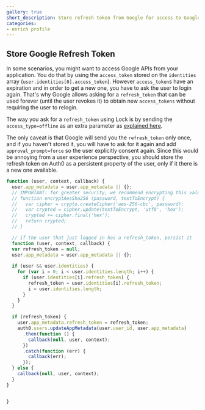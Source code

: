 ```yaml
---
gallery: true
short_description: Store refresh token from Google for access to Google APIs
categories:
- enrich profile
---
```

## Store Google Refresh Token

In some scenarios, you might want to access Google APIs from your application. You do that by using the `access_token` stored on the `identities` array (`user.identities[0].access_token`). However `access_token`s have an expiration and in order to get a new one, you have to ask the user to login again. That's why Google allows asking for a `refresh_token` that can be used forever (until the user revokes it) to obtain new `access_tokens` without requiring the user to relogin.

The way you ask for a `refresh_token` using Lock is by sending the `access_type=offline` as an extra parameter as [explained here](https://github.com/auth0/lock/wiki/Sending-authentication-parameters).

The only caveat is that Google will send you the `refresh_token` only once, and if you haven't stored it, you will have to ask for it again and add `approval_prompt=force` so the user explicitly consent again. Since this would be annoying from a user experience perspective, you should store the refresh token on Auth0 as a persistent property of the user, only if it there is a new one available.

```js
function (user, context, callback) {
  user.app_metadata = user.app_metadata || {};
  // IMPORTANT: for greater security, we recommend encrypting this value and decrypt on your application.
  // function encryptAesSha256 (password, textToEncrypt) {
  //   var cipher = crypto.createCipher('aes-256-cbc', password);
  //   var crypted = cipher.update(textToEncrypt, 'utf8', 'hex');
  //   crypted += cipher.final('hex');
  //   return crypted;
  // }

  // if the user that just logged in has a refresh_token, persist it
  function (user, context, callback) {
  var refresh_token = null;
  user.app_metadata = user.app_metadata || {};
  
  if (user && user.identities) {
    for (var i = 0; i < user.identities.length; i++) {
      if (user.identities[i].refresh_token) {
        refresh_token = user.identities[i].refresh_token;
        i = user.identities.length;
      }
    }
  }

  if (refresh_token) {
    user.app_metadata.refresh_token = refresh_token;
    auth0.users.updateAppMetadata(user.user_id, user.app_metadata)
      .then(function () {
        callback(null, user, context);
      })
      .catch(function (err) {
        callback(err);
      });
  } else {
    callback(null, user, context);
  }
}


}
```
